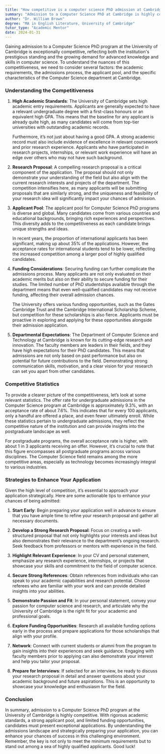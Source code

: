 ```yaml
---
title: "How competitive is a computer science PhD admission at Cambridge?"
summary: "Admission to a Computer Science PhD at Cambridge is highly competitive due to rigorous academic standards and a large applicant pool."
author: "Dr. William Brown"
degree: "MA in English Literature, University of Cambridge"
tutor_type: "Academic Mentor"
date: 2024-01-31
---
```


Gaining admission to a Computer Science PhD program at the University of Cambridge is exceptionally competitive, reflecting both the institution's prestigious standing and the growing demand for advanced knowledge and skills in computer science. To understand the nuances of this competitiveness, we need to consider several factors: the academic requirements, the admissions process, the applicant pool, and the specific characteristics of the Computer Science department at Cambridge.

### Understanding the Competitiveness

1. **High Academic Standards**:
   The University of Cambridge sets high academic entry requirements. Applicants are generally expected to have a relevant undergraduate degree with a first-class honours or an equivalent high GPA. This means that the baseline for any applicant is already quite high, as many candidates will come from top-tier universities with outstanding academic records. 

   Furthermore, it’s not just about having a good GPA. A strong academic record must also include evidence of excellence in relevant coursework and prior research experience. Applicants who have participated in research projects, internships, or relevant work experience will have an edge over others who may not have such background.

2. **Research Proposal**:
   A compelling research proposal is a critical component of the application. The proposal should not only demonstrate your understanding of the field but also align with the current research interests and projects of the department. The competition intensifies here, as many applicants will be submitting proposals that are similarly strong, and the uniqueness and feasibility of your research idea will significantly impact your chances of admission.

3. **Applicant Pool**:
   The applicant pool for Computer Science PhD programs is diverse and global. Many candidates come from various countries and educational backgrounds, bringing rich experiences and perspectives. This diversity adds to the competitiveness as each candidate brings unique strengths and ideas. 

   In recent years, the proportion of international applicants has been significant, making up about 35% of the applications. However, the acceptance rates for international students tend to be lower, reflecting the increased competition among a larger pool of highly qualified candidates.

4. **Funding Considerations**:
   Securing funding can further complicate the admissions process. Many applicants are not only evaluated on their academic merits but also on their ability to secure funding for their studies. The limited number of PhD studentships available through the department means that even well-qualified candidates may not receive funding, affecting their overall admission chances. 

   The University offers various funding opportunities, such as the Gates Cambridge Trust and the Cambridge International Scholarship Scheme, but competition for these scholarships is also fierce. Applicants must be proactive in exploring and applying for these opportunities alongside their admission application.

5. **Departmental Expectations**:
   The Department of Computer Science and Technology at Cambridge is known for its cutting-edge research and innovation. The faculty members are leaders in their fields, and they have high expectations for their PhD candidates. This means that admissions are not only based on past performance but also on potential for future contributions to the field. Demonstrating strong communication skills, motivation, and a clear vision for your research can set you apart from other candidates. 

### Competitive Statistics

To provide a clearer picture of the competitiveness, let’s look at some relevant statistics. The offer rate for undergraduate admissions in the Computer Science program at Cambridge is approximately 9.3%, with an acceptance rate of about 7.6%. This indicates that for every 100 applicants, only a handful are offered a place, and even fewer ultimately enroll. While these statistics pertain to undergraduate admissions, they reflect the competitive nature of the institution and can provide insights into the postgraduate landscape as well.

For postgraduate programs, the overall acceptance rate is higher, with about 1 in 3 applicants receiving an offer. However, it’s crucial to note that this figure encompasses all postgraduate programs across various disciplines. The Computer Science field remains among the more competitive areas, especially as technology becomes increasingly integral to various industries.

### Strategies to Enhance Your Application

Given the high level of competition, it’s essential to approach your application strategically. Here are some actionable tips to enhance your chances of being admitted:

1. **Start Early**: Begin preparing your application well in advance to ensure that you have ample time to refine your research proposal and gather all necessary documents. 

2. **Develop a Strong Research Proposal**: Focus on creating a well-structured proposal that not only highlights your interests and ideas but also demonstrates their relevance to the department’s ongoing research. Seek feedback from professors or mentors with experience in the field.

3. **Highlight Relevant Experience**: In your CV and personal statement, emphasize any research experience, internships, or projects that showcase your skills and commitment to the field of computer science.

4. **Secure Strong References**: Obtain references from individuals who can speak to your academic capabilities and research potential. Choose referees who are familiar with your work and can provide detailed insights into your abilities.

5. **Demonstrate Passion and Fit**: In your personal statement, convey your passion for computer science and research, and articulate why the University of Cambridge is the right fit for your academic and professional goals.

6. **Explore Funding Opportunities**: Research all available funding options early in the process and prepare applications for those scholarships that align with your profile. 

7. **Network**: Connect with current students or alumni from the program to gain insights into their experiences and seek guidance. Engaging with faculty members prior to applying can also demonstrate your interest and help you tailor your proposal.

8. **Prepare for Interviews**: If selected for an interview, be ready to discuss your research proposal in detail and answer questions about your academic background and future aspirations. This is an opportunity to showcase your knowledge and enthusiasm for the field.

### Conclusion

In summary, admission to a Computer Science PhD program at the University of Cambridge is highly competitive. With rigorous academic standards, a strong applicant pool, and limited funding opportunities, candidates must present exceptional applications. By understanding the admissions landscape and strategically preparing your application, you can enhance your chances of success in this challenging environment. Remember, the key is not only to meet the minimum requirements but to stand out among a sea of highly qualified applicants. Good luck!
    